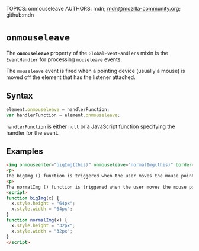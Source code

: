TOPICS: onmouseleave
AUTHORS: mdn; mdn@mozilla-community.org; github:mdn

# `onmouseleave`

The **`onmouseleave`** property of the `GlobalEventHandlers` mixin is the `EventHandler` for
processing `mouseleave` events.

The `mouseleave` event is fired when a pointing device (usually a mouse) is moved off the element
that has the listener attached.

## Syntax

```javascript
element.onmouseleave = handlerFunction;
var handlerFunction = element.onmouseleave;
```

`handlerFunction` is either `null` or a JavaScript function specifying the handler for the event.

## Examples

```html
<img onmouseenter="bigImg(this)" onmouseleave="normalImg(this)" border="0" src="smiley.gif" alt="Smiley" width="32" height="32">
<p>
The bigImg () function is triggered when the user moves the mouse pointer over the image.</p>
<p>
The normalImg () function is triggered when the user moves the mouse pointer out of the image.</p>
<script>
function bigImg(x) {
  x.style.height = "64px";
  x.style.width = "64px";
}
function normalImg(x) {
  x.style.height = "32px";
  x.style.width = "32px";
}
</script>
```
